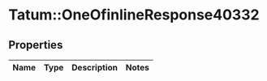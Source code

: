 # Tatum::OneOfinlineResponse40332

## Properties
Name | Type | Description | Notes
------------ | ------------- | ------------- | -------------

